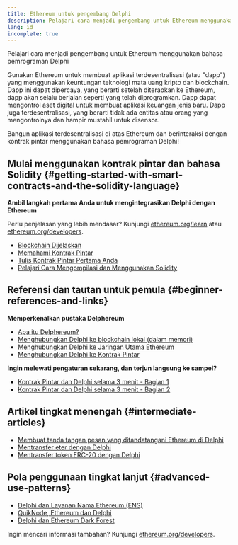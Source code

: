 ```yaml
---
title: Ethereum untuk pengembang Delphi
description: Pelajari cara menjadi pengembang untuk Ethereum menggunakan bahasa pemrograman Delphi
lang: id
incomplete: true
---
```


<FeaturedText>

Pelajari cara menjadi pengembang untuk Ethereum menggunakan bahasa pemrograman Delphi

</FeaturedText>

Gunakan Ethereum untuk membuat aplikasi terdesentralisasi (atau "dapp") yang menggunakan keuntungan teknologi mata uang kripto dan blockchain. Dapp ini dapat dipercaya, yang berarti setelah diterapkan ke Ethereum, dapp akan selalu berjalan seperti yang telah diprogramkan. Dapp dapat mengontrol aset digital untuk membuat aplikasi keuangan jenis baru. Dapp juga terdesentralisasi, yang berarti tidak ada entitas atau orang yang mengontrolnya dan hampir mustahil untuk disensor.

Bangun aplikasi terdesentralisasi di atas Ethereum dan berinteraksi dengan kontrak pintar menggunakan bahasa pemrograman Delphi!

## Mulai menggunakan kontrak pintar dan bahasa Solidity {#getting-started-with-smart-contracts-and-the-solidity-language}

**Ambil langkah pertama Anda untuk mengintegrasikan Delphi dengan Ethereum**

Perlu penjelasan yang lebih mendasar? Kunjungi [ethereum.org/learn](/learn/) atau [ethereum.org/developers](/developers/).

- [Blockchain Dijelaskan](https://kauri.io/article/d55684513211466da7f8cc03987607d5/blockchain-explained)
- [Memahami Kontrak Pintar](https://kauri.io/article/e4f66c6079e74a4a9b532148d3158188/ethereum-101-part-5-the-smart-contract)
- [Tulis Kontrak Pintar Pertama Anda](https://kauri.io/article/124b7db1d0cf4f47b414f8b13c9d66e2/remix-ide-your-first-smart-contract)
- [Pelajari Cara Mengompilasi dan Menggunakan Solidity](https://kauri.io/article/973c5f54c4434bb1b0160cff8c695369/understanding-smart-contract-compilation-and-deployment)

## Referensi dan tautan untuk pemula {#beginner-references-and-links}

**Memperkenalkan pustaka Delphereum**

- [Apa itu Delphereum?](https://github.com/svanas/delphereum/blob/master/README.md)
- [Menghubungkan Delphi ke blockchain lokal (dalam memori)](https://medium.com/@svanas/connecting-delphi-to-a-local-in-memory-blockchain-9a1512d6c5b0)
- [Menghubungkan Delphi ke Jaringan Utama Ethereum](https://medium.com/@svanas/connecting-delphi-to-the-ethereum-main-net-5faf1feffd83)
- [Menghubungkan Delphi ke Kontrak Pintar](https://medium.com/@svanas/connecting-delphi-to-smart-contracts-3146b12803a1)

**Ingin melewati pengaturan sekarang, dan terjun langsung ke sampel?**

- [Kontrak Pintar dan Delphi selama 3 menit - Bagian 1](https://medium.com/@svanas/a-3-minute-smart-contract-and-delphi-61d998571d)
- [Kontrak Pintar dan Delphi selama 3 menit - Bagian 2](https://medium.com/@svanas/a-3-minute-smart-contract-and-delphi-part-2-446925faa47b)

## Artikel tingkat menengah {#intermediate-articles}

- [Membuat tanda tangan pesan yang ditandatangani Ethereum di Delphi](https://medium.com/@svanas/generating-an-ethereum-signed-message-signature-in-delphi-75661ce5031b)
- [Mentransfer eter dengan Delphi](https://medium.com/@svanas/transferring-ether-with-delphi-b5f24b1a98a4)
- [Mentransfer token ERC-20 dengan Delphi](https://medium.com/@svanas/transferring-erc-20-tokens-with-delphi-bb44c05b295d)

## Pola penggunaan tingkat lanjut {#advanced-use-patterns}

- [Delphi dan Layanan Nama Ethereum (ENS)](https://medium.com/@svanas/delphi-and-ethereum-name-service-ens-4443cd278af7)
- [QuikNode, Ethereum dan Delphi](https://medium.com/@svanas/quiknode-ethereum-and-delphi-f7bfc9671c23)
- [Delphi dan Ethereum Dark Forest](https://svanas.medium.com/delphi-and-the-ethereum-dark-forest-5b430da3ad93)

Ingin mencari informasi tambahan? Kunjungi [ethereum.org/developers](/developers/).
